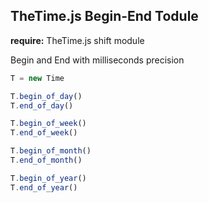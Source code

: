 ## TheTime.js Begin-End Todule

**require:** TheTime.js shift module

Begin and End with milliseconds precision

```javascript
T = new Time

T.begin_of_day()
T.end_of_day()

T.begin_of_week()
T.end_of_week()

T.begin_of_month()
T.end_of_month()

T.begin_of_year()
T.end_of_year()
```